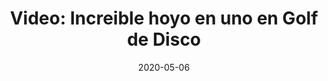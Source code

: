 ---	
permalink: 	Editorial/hoyo-en-uno-en-golf-de-disco
id:	182
layout: 	video
title: 	"Video: Increible hoyo en uno en Golf de Disco"
date:	2020-05-06
publish_date: 	6 de Mayo de 2020
categories:	["Deporte", "Curiosidades"]
tags:	["Golf", "Golf de Disco", "Videos"]
preview_sentence:	"Nada mejor que un doble Águila para empezar la competencia!"
intro_paragraph: 	"anto en el Golf como en el Golf de Disco, es díficil terminar un hoyo con un golpe o un tiro bajo par, jugada que se conoce como un <i>Águila</i>, por lo que la sorpresa fue aún mayor cuando Philo Brathwaite, el jugador profesional de Golf de Disco que observamos en el video, hizo un <i>Doble Águila</i> con este hoyo en uno."
other_paragraphs:	["Philo, quien cuenta al momento de escribir el artículo con 38 victorias profesionales en 315 eventos oficiales y se encuentra rankeado en la posición 1027 de los mejores jugadores de la Asociación Profesional de Golf de Disco, realizó el lanzamiento en el 2016 en el hoyo 1 del <i>Milo McIverWest</i> en  Oregon, Estados Unidos.", "Inicialmente el Golf de Disco empezó como una alternativa más accesible para todos al Golf, deporte para el cual se requiere una inversión consirable tanto en equipo y palos de golf, como en tarifas de uso de campo."," El deporte ha evolucionado hasta un punto en el que se requieren discos especializados que, dependiendo de su forma y material, recorren distancias distintas y siguen líneas curvas o rectas específicas, como la de forma de S que podemos apreciar en el video.", "Y tú, ¿conoces a alguien que juegue golf de disco en Venezuela? Deja abajo tus comentarios."]
decorative_letter:	T
blockquote:	"Un disco de golf puede convertirse en un espejo de ti mismo una vez que aprendes a dar un paso atrás y ver que eres el juego y el juego eres tú"
blockquote_author:	"Patrick McCormick"
video_file:	video182.jpg
image_file:	image182.jpg
preview_image:	previewimage182.jpg
large_image:	largeimage182.jpg
image_legend:	"El Golf de Disco es actualmente jugado en más de 40 países y hay más de 53.000 miembros activos en la Asociación Profesional de Golf de Disco"
---	